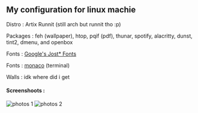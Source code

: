 <H2>My configuration for linux machie</H2>
<p>Distro : Artix Runnit (still arch but runnit tho :p)</p>
<p>Packages :   feh (wallpaper), htop, pqif (pdf), thunar, spotify, alacritty, dunst, tint2, dmenu, and openbox</p>
<p>Fonts : <a href="https://fonts.google.com/specimen/Jost">Google's Jost* Fonts</a></p>
<p>Fonts : <a href="https://github.com/taodongl/monaco.ttf">monaco</a> (terminal)</p>
<p>Walls : idk where did i get</p>
<h4>Screenshoots : </h4>
<img src="https://github.com/rasyaadd/linux-desktop/assets/23480223/2815bb8f-69f4-4565-8307-178cb879b8f5" alt="photos 1">
<img src="https://github.com/rasyaadd/linux-desktop/assets/23480223/ca07dc5e-0e4b-4a2f-868e-4964edb2c87c" alt="photos 2">
